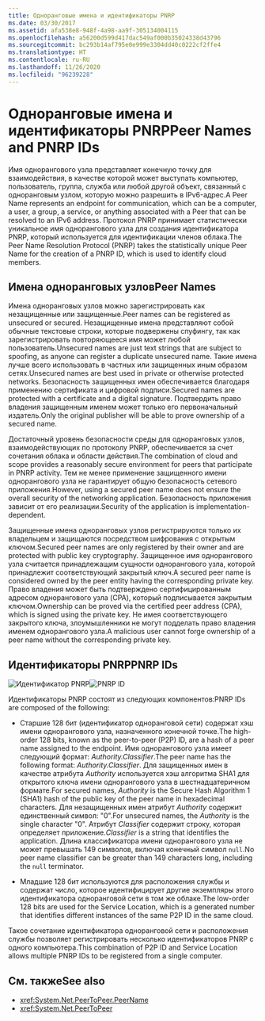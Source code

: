 ```yaml
---
title: Одноранговые имена и идентификаторы PNRP
ms.date: 03/30/2017
ms.assetid: afa538e8-948f-4a98-aa9f-305134004115
ms.openlocfilehash: a56200d599d417dac549af000b35024338d43796
ms.sourcegitcommit: bc293b14af795e0e999e3304dd40c0222cf2ffe4
ms.translationtype: HT
ms.contentlocale: ru-RU
ms.lasthandoff: 11/26/2020
ms.locfileid: "96239228"
---
```

# <a name="peer-names-and-pnrp-ids"></a><span data-ttu-id="248f7-102">Одноранговые имена и идентификаторы PNRP</span><span class="sxs-lookup"><span data-stu-id="248f7-102">Peer Names and PNRP IDs</span></span>

<span data-ttu-id="248f7-103">Имя однорангового узла представляет конечную точку для взаимодействия, в качестве которой может выступать компьютер, пользователь, группа, служба или любой другой объект, связанный с одноранговым узлом, которую можно разрешить в IPv6-адрес.</span><span class="sxs-lookup"><span data-stu-id="248f7-103">A Peer Name represents an endpoint for communication, which can be a computer, a user, a group, a service, or anything associated with a Peer that can be resolved to an IPv6 address.</span></span> <span data-ttu-id="248f7-104">Протокол PNRP принимает статистически уникальное имя однорангового узла для создания идентификатора PNRP, который используется для идентификации членов облака.</span><span class="sxs-lookup"><span data-stu-id="248f7-104">The Peer Name Resolution Protocol (PNRP) takes the statistically unique Peer Name for the creation of a PNRP ID, which is used to identify cloud members.</span></span>  
  
## <a name="peer-names"></a><span data-ttu-id="248f7-105">Имена одноранговых узлов</span><span class="sxs-lookup"><span data-stu-id="248f7-105">Peer Names</span></span>  

 <span data-ttu-id="248f7-106">Имена одноранговых узлов можно зарегистрировать как незащищенные или защищенные.</span><span class="sxs-lookup"><span data-stu-id="248f7-106">Peer names can be registered as unsecured or secured.</span></span> <span data-ttu-id="248f7-107">Незащищенные имена представляют собой обычные текстовые строки, которые подвержены спуфингу, так как зарегистрировать повторяющееся имя может любой пользователь.</span><span class="sxs-lookup"><span data-stu-id="248f7-107">Unsecured names are just text strings that are subject to spoofing, as anyone can register a duplicate unsecured name.</span></span> <span data-ttu-id="248f7-108">Такие имена лучше всего использовать в частных или защищенных иным образом сетях.</span><span class="sxs-lookup"><span data-stu-id="248f7-108">Unsecured names are best used in private or otherwise protected networks.</span></span> <span data-ttu-id="248f7-109">Безопасность защищенных имен обеспечивается благодаря применению сертификата и цифровой подписи.</span><span class="sxs-lookup"><span data-stu-id="248f7-109">Secured names are protected with a certificate and a digital signature.</span></span> <span data-ttu-id="248f7-110">Подтвердить право владения защищенным именем может только его первоначальный издатель.</span><span class="sxs-lookup"><span data-stu-id="248f7-110">Only the original publisher will be able to prove ownership of a secured name.</span></span>  
  
 <span data-ttu-id="248f7-111">Достаточный уровень безопасности среды для одноранговых узлов, взаимодействующих по протоколу PNRP, обеспечивается за счет сочетания облака и области действия.</span><span class="sxs-lookup"><span data-stu-id="248f7-111">The combination of cloud and scope provides a reasonably secure environment for peers that participate in PNRP activity.</span></span> <span data-ttu-id="248f7-112">Тем не менее применение защищенного имени однорангового узла не гарантирует общую безопасность сетевого приложения.</span><span class="sxs-lookup"><span data-stu-id="248f7-112">However, using a secured peer name does not ensure the overall security of the networking application.</span></span> <span data-ttu-id="248f7-113">Безопасность приложения зависит от его реализации.</span><span class="sxs-lookup"><span data-stu-id="248f7-113">Security of the application is implementation-dependent.</span></span>  
  
 <span data-ttu-id="248f7-114">Защищенные имена одноранговых узлов регистрируются только их владельцем и защищаются посредством шифрования с открытым ключом.</span><span class="sxs-lookup"><span data-stu-id="248f7-114">Secured peer names are only registered by their owner and are protected with public key cryptography.</span></span> <span data-ttu-id="248f7-115">Защищенное имя однорангового узла считается принадлежащим сущности однорангового узла, которой принадлежит соответствующий закрытый ключ.</span><span class="sxs-lookup"><span data-stu-id="248f7-115">A secured peer name is considered owned by the peer entity having the corresponding private key.</span></span> <span data-ttu-id="248f7-116">Право владения может быть подтверждено сертифицированным адресом однорангового узла (CPA), который подписывается закрытым ключом.</span><span class="sxs-lookup"><span data-stu-id="248f7-116">Ownership can be proved via the certified peer address (CPA), which is signed using the private key.</span></span> <span data-ttu-id="248f7-117">Не имея соответствующего закрытого ключа, злоумышленники не могут подделать право владения именем однорангового узла.</span><span class="sxs-lookup"><span data-stu-id="248f7-117">A malicious user cannot forge ownership of a peer name without the corresponding private key.</span></span>  
  
## <a name="pnrp-ids"></a><span data-ttu-id="248f7-118">Идентификаторы PNRP</span><span class="sxs-lookup"><span data-stu-id="248f7-118">PNRP IDs</span></span>  

 <span data-ttu-id="248f7-119">![Идентификатор PNRP](./media/fdc9e8a0-4a1c-488d-a019-bc3a1973220c.gif "fdc9e8a0-4a1c-488d-a019-bc3a1973220c")</span><span class="sxs-lookup"><span data-stu-id="248f7-119">![PNRP ID](./media/fdc9e8a0-4a1c-488d-a019-bc3a1973220c.gif "fdc9e8a0-4a1c-488d-a019-bc3a1973220c")</span></span>  
  
 <span data-ttu-id="248f7-120">Идентификаторы PNRP состоят из следующих компонентов:</span><span class="sxs-lookup"><span data-stu-id="248f7-120">PNRP IDs are composed of the following:</span></span>  
  
- <span data-ttu-id="248f7-121">Старшие 128 бит (идентификатор одноранговой сети) содержат хэш имени однорангового узла, назначенного конечной точке.</span><span class="sxs-lookup"><span data-stu-id="248f7-121">The high-order 128 bits, known as the peer-to-peer (P2P) ID, are a hash of a peer name assigned to the endpoint.</span></span> <span data-ttu-id="248f7-122">Имя однорангового узла имеет следующий формат: *Authority.Classifier*.</span><span class="sxs-lookup"><span data-stu-id="248f7-122">The peer name has the following format: *Authority.Classifier*.</span></span> <span data-ttu-id="248f7-123">Для защищенных имен в качестве атрибута *Authority* используется хэш алгоритма SHA1 для открытого ключа имени однорангового узла в шестнадцатеричном формате.</span><span class="sxs-lookup"><span data-stu-id="248f7-123">For secured names, *Authority* is the Secure Hash Algorithm 1 (SHA1) hash of the public key of the peer name in hexadecimal characters.</span></span> <span data-ttu-id="248f7-124">Для незащищенных имен атрибут *Authority* содержит единственный символ: "0".</span><span class="sxs-lookup"><span data-stu-id="248f7-124">For unsecured names, the *Authority* is the single character "0".</span></span> <span data-ttu-id="248f7-125">Атрибут *Classifier* содержит строку, которая определяет приложение.</span><span class="sxs-lookup"><span data-stu-id="248f7-125">*Classifier* is a string that identifies the application.</span></span> <span data-ttu-id="248f7-126">Длина классификатора имени однорангового узла не может превышать 149 символов, включая конечный символ `null`.</span><span class="sxs-lookup"><span data-stu-id="248f7-126">No peer name classifier can be greater than 149 characters long, including the `null` terminator.</span></span>  
  
- <span data-ttu-id="248f7-127">Младшие 128 бит используются для расположения службы и содержат число, которое идентифицирует другие экземпляры этого идентификатора одноранговой сети в том же облаке.</span><span class="sxs-lookup"><span data-stu-id="248f7-127">The low-order 128 bits are used for the Service Location, which is a generated number that identifies different instances of the same P2P ID in the same cloud.</span></span>  
  
 <span data-ttu-id="248f7-128">Такое сочетание идентификатора одноранговой сети и расположения службы позволяет регистрировать несколько идентификаторов PNRP с одного компьютера.</span><span class="sxs-lookup"><span data-stu-id="248f7-128">This combination of P2P ID and Service Location allows multiple PNRP IDs to be registered from a single computer.</span></span>  
  
## <a name="see-also"></a><span data-ttu-id="248f7-129">См. также</span><span class="sxs-lookup"><span data-stu-id="248f7-129">See also</span></span>

- <xref:System.Net.PeerToPeer.PeerName>
- <xref:System.Net.PeerToPeer>
